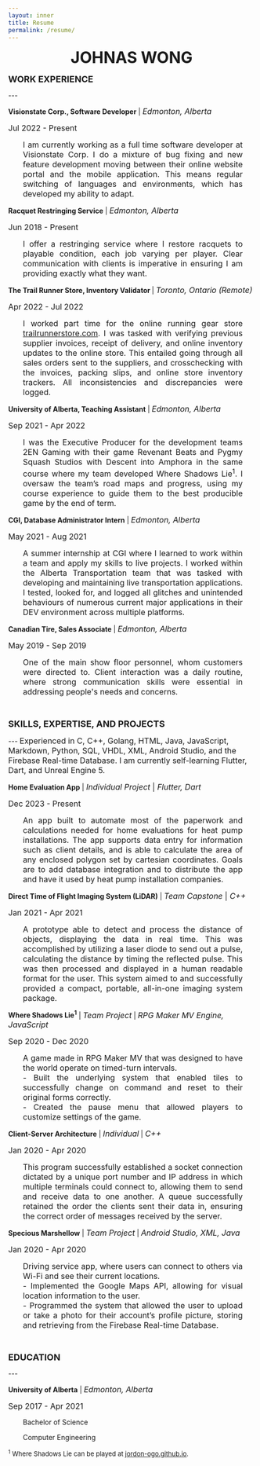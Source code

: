 ```yaml
---
layout: inner
title: Resume
permalink: /resume/
---
```


<div style="margin: 0 auto; text-align: center"><p><font size="6"><strong> JOHNAS WONG </strong></font></p></div>

<div style="clear: both;"></div>

<p> <font size="4"><b> WORK EXPERIENCE </b></font> </p>
---

<div style="clear: both;"></div>

<div id="textbox">
  <p class="alignleft"><b>Visionstate Corp., Software Developer</b> | <font size="3"><i>Edmonton, Alberta</i></font></p>
  <p class="alignright"><font size="3">Jul 2022 - Present</font></p>
</div>

<p class="alignleft" align=justify>
    <span style="padding-left: 30px; padding-right: 25px; display:block">
    <font size="3">
      I am currently working as a full time software developer at Visionstate Corp. I do a mixture of bug fixing and new feature development moving between their online website portal and the mobile application. This means regular switching of languages and environments, which has developed my ability to adapt.
    </font>
    </span>
</p>

<div style="clear: both;"></div>

<div id="textbox">
  <p class="alignleft"><b>Racquet Restringing Service</b> | <font size="3"><i>Edmonton, Alberta</i></font></p>
  <p class="alignright"><font size="3">Jun 2018 - Present</font></p>
</div>

<p class="alignleft" align=justify>
    <span style="padding-left: 30px; padding-right: 25px; display:block">
    <font size="3">
      I offer a restringing service where I restore racquets to playable condition, each job varying per player. Clear communication with clients is imperative in ensuring I am providing exactly what they want.
    </font>
    </span>
</p>

<div style="clear: both;"></div>

<div id="textbox">
  <p class="alignleft"><b> The Trail Runner Store, Inventory Validator </b> | <font size="3"><i>Toronto, Ontario (Remote)</i></font></p>
  <p class="alignright"><font size="3">Apr 2022 - Jul 2022</font></p>
</div>

<p class="alignleft" align=justify>
    <span style="padding-left: 30px; padding-right: 25px; display:block">
    <font size="3">
      I worked part time for the online running gear store <a href="https://www.trailrunnerstore.com">trailrunnerstore.com</a>. I was tasked with verifying previous supplier invoices, receipt of delivery, and online inventory updates to the online store. This entailed going through all sales orders sent to the suppliers, and crosschecking with the invoices, packing slips, and online store inventory trackers. All inconsistencies and discrepancies were logged.</font>
    </span>
</p>

<div style="clear: both;"></div>

<div id="textbox">
  <p class="alignleft"><b>University of Alberta, Teaching Assistant</b> | <font size="3"><i>Edmonton, Alberta</i></font></p>
  <p class="alignright"><font size="3">Sep 2021 - Apr 2022</font></p>
</div>

<p class="alignleft" align=justify>
    <span style="padding-left: 30px; padding-right: 25px; display:block">
    <font size="3">
      I was the Executive Producer for the development teams 2EN Gaming with their game Revenant Beats and Pygmy Squash Studios with Descent into Amphora in the same course where my team developed Where Shadows Lie<sup>1</sup>. I oversaw the team’s road maps and progress, using my course experience to guide them to the best producible game by the end of term.
    </font>
    </span>
</p>

<div style="clear: both;"></div>

<div id="textbox">
  <p class="alignleft"><b>CGI, Database Administrator Intern</b> | <font size="3"><i>Edmonton, Alberta</i></font></p>
  <p class="alignright"><font size="3">May 2021 - Aug 2021</font></p>
</div>

<p class="alignleft" align=justify>
    <span style="padding-left: 30px; padding-right: 25px; display:block">
    <font size="3">
      A summer internship at CGI where I learned to work within a team and apply my skills to live projects. I worked within the Alberta Transportation team that was tasked with developing and maintaining live transportation applications. I tested, looked for, and logged all glitches and unintended behaviours of numerous current major applications in their DEV environment across multiple platforms.
    </font>
    </span>
</p>

<div style="clear: both;"></div>

<div id="textbox">
  <p class="alignleft"><b>Canadian Tire, Sales Associate</b> | <font size="3"><i>Edmonton, Alberta</i></font></p>
  <p class="alignright"><font size="3">May 2019 - Sep 2019</font></p>
</div>

<p class="alignleft" align=justify>
    <span style="padding-left: 30px; padding-right: 25px; display:block">
    <font size="3">
      One of the main show floor personnel, whom customers were directed to. Client interaction was a daily routine, where strong communication skills were essential in addressing people's needs and concerns.
    </font>
    </span>
</p>

<div style="clear: both;"></div>

<br>

<p> <font size="4"> <b> SKILLS, EXPERTISE, AND PROJECTS</b></font> </p>
---
<font size="3">
Experienced in C, C++, Golang, HTML, Java, JavaScript, Markdown, Python, SQL, VHDL, XML, Android Studio, and the Firebase Real-time Database.
  I am currently self-learning Flutter, Dart, and Unreal Engine 5.
</font>

<div id="textbox">
  <p class="alignleft"><b>Home Evaluation App</b> | <font size="3"><i>Individual Project</i> | <i>Flutter, Dart</i></font></p>
  <p class="alignright"><font size="3">Dec 2023 - Present</font></p>
</div>

<p class="alignleft" align=justify>
    <span style="padding-left: 30px; padding-right: 25px; display:block">
    <font size="3">
      An app built to automate most of the paperwork and calculations needed for home evaluations for heat pump installations. The app supports data entry for information such as client details, and is able to calculate the area of any enclosed polygon set by cartesian coordinates. Goals are to add database integration and to distribute the app and have it used by heat pump installation companies. 
    </font>
    </span>
</p>

<div style="clear: both;"></div>

<div id="textbox">
  <p class="alignleft"><b>Direct Time of Flight Imaging System (LiDAR)</b> | <font size="3"><i>Team Capstone</i> | <i>C++</i></font></p>
  <p class="alignright"><font size="3">Jan 2021 - Apr 2021</font></p>
</div>

<p class="alignleft" align=justify>
    <span style="padding-left: 30px; padding-right: 25px; display:block">
    <font size="3">
      A prototype able to detect and process the distance of objects, displaying the data in real time. This was accomplished by utilizing a laser diode to send out a pulse, calculating the distance by timing the reflected pulse. This was then processed and displayed in a human readable format for the user. This system aimed to and successfully provided a compact, portable, all-in-one imaging system package.
    </font>
    </span>
</p>

<div style="clear: both;"></div>

<div id="textbox">
  <p class="alignleft"><b>Where Shadows Lie<sup>1</sup></b> | <font size="3"><i>Team Project</i></font> | <font size="3"><i>RPG Maker MV Engine, JavaScript</i></font></p>
  <p class="alignright"><font size="3">Sep 2020 - Dec 2020</font></p>
</div>

<p class="alignleft" align=justify>
    <span style="padding-left: 30px; padding-right: 25px; display:block">
    <font size="3">
      A game made in RPG Maker MV that was designed to have the world operate on timed-turn intervals. <br>
      - Built the underlying system that enabled tiles to successfully change on command and reset to their original forms correctly.<br>
      - Created the pause menu that allowed players to customize settings of the game.
    </font>
    </span>
</p>

<div style="clear: both;"></div>

<div id="textbox">
  <p class="alignleft"><b>Client-Server Architecture</b> | <font size="3"><i>Individual</i></font> | <font size="3"><i>C++</i></font></p>
  <p class="alignright"><font size="3">Jan 2020 - Apr 2020</font></p>
</div>

<p class="alignleft" align=justify>
    <span style="padding-left: 30px; padding-right: 25px; display:block">
    <font size="3">
      This program successfully established a socket connection dictated by a unique port number and IP address in which multiple terminals could connect to, allowing them to send and receive data to one another. A queue successfully retained the order the clients sent their data in, ensuring the correct order of messages received by the server.
    </font>
    </span>
</p>

<div style="clear: both;"></div>

<div id="textbox">
  <p class="alignleft"><b>Specious Marshellow</b> | <font size="3"><i>Team Project</i></font> | <font size="3"><i>Android Studio, XML, Java</i></font></p>
  <p class="alignright"><font size="3">Jan 2020 - Apr 2020</font></p>
</div>

<p class="alignleft" align=justify>
    <span style="padding-left: 30px; padding-right: 25px; display:block">
    <font size="3">
      Driving service app, where users can connect to others via Wi-Fi and see their current locations.<br>
      - Implemented the Google Maps API, allowing for visual location information to the user.<br>
      - Programmed the system that allowed the user to upload or take a photo for their account’s profile picture, storing and retrieving from the Firebase Real-time Database.
    </font>
    </span>
</p>

<div style="clear: both;"></div>

<br>

<p> <font size="4"> <b> EDUCATION </b> </font> </p>
---
<div id="textbox">
  <p class="alignleft"><b>University of Alberta</b> | <font size="3"><i>Edmonton, Alberta</i></font></p>
  <p class="alignright"><font size="3">Sep 2017 - Apr 2021</font></p>
  <p class="alignleft">
    <span style="padding-left: 30px; padding-right: 25px; display:block">
      Bachelor of Science
    </span>
  </p>
</div>

<p style='text-align: left;'> 
  <span style="padding-left: 30px; padding-right: 25px; display:block">
   Computer Engineering
  </span>
</p>

<div id="textbox">
<p>
<font size="2"> 
  <sup>1</sup> Where Shadows Lie can be played at <a href="https://jordon-ogo.github.io">jordon-ogo.github.io</a>.
</font>
</p>
</div>
